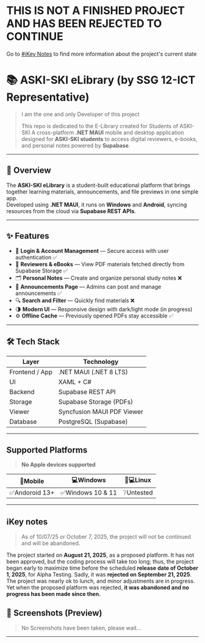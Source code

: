 
# THIS IS NOT A FINISHED PROJECT AND HAS BEEN REJECTED TO CONTINUE
Go to [#ℹ️Key Notes](#ℹ️key-notes) to find more information about the project's current state
# 📚 ASKI-SKI eLibrary (by SSG 12-ICT Representative)
> I am the one and only Developer of this project
> 
> This repo is dedicated to the E-Library created for Students of ASKI-SKI 
> A cross-platform **.NET MAUI** mobile and desktop application designed for **ASKI-SKI students** to access digital reviewers, e-books, and personal notes powered by **Supabase**.

---

## 🧭 Overview

The **ASKI-SKI eLibrary** is a student-built educational platform that brings together learning materials, announcements, and file previews in one simple app.  
Developed using **.NET MAUI**, it runs on **Windows** and **Android**, syncing resources from the cloud via **Supabase REST APIs**.

---

## ✨ Features

- 🔐 **Login & Account Management** — Secure access with user authentication  ✅
- 📘 **Reviewers & eBooks** — View PDF materials fetched directly from Supabase Storage  ✅
- 🗂️ **Personal Notes** — Create and organize personal study notes  ❌
- 📢 **Announcements Page** — Admins can post and manage announcements  ✅
- 🔍 **Search and Filter** — Quickly find materials  ❌
- 🌗 **Modern UI** — Responsive design with dark/light mode (in progress)  
- ⚙️ **Offline Cache** — Previously opened PDFs stay accessible  ✅

---

## 🛠️ Tech Stack

| Layer | Technology |
|-------|-------------|
| Frontend / App | .NET MAUI (.NET 8 LTS) |
| UI | XAML + C# |
| Backend | Supabase REST API |
| Storage | Supabase Storage (PDFs) |
| Viewer | Syncfusion MAUI PDF Viewer |
| Database | PostgreSQL (Supabase) |

---

## Supported Platforms
>**No Apple devices supported**

| 📱Mobile | 💻Windows | 🐧💻Linux |
|-------|-------------|-------|
| ✅Andoroid 13+| ✅Windows 10 & 11 | ❔Untested |

---

## ℹ️Key notes
>As of 10/07/25 or October 7, 2025, the project will not be continued and will be abandoned.

The project started on **August 21, 2025**, as a proposed platform. It has not been approved, but the coding process will take too long; thus, the project began early to maximize time before the scheduled **release date of October 1, 2025**, for Alpha Testing. Sadly, it was **rejected on September 21, 2025**. The project was nearly ok to lunch, and minor adjustments are in progress. Yet when the proposed platform was rejected, **it was abandoned and no progress has been made since then.**


## 📱 Screenshots (Preview)

>No Screenshots have been taken, please wait...
---

